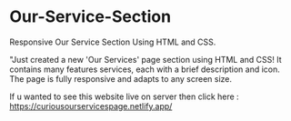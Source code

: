 # Our-Service-Section
Responsive Our Service Section Using HTML and CSS.

"Just created a new 'Our Services' page section using HTML and CSS! It contains many features services, each with a brief description and icon. The page is fully responsive and adapts to any screen size.

If u wanted to see this website live on server then click here : https://curiousourservicespage.netlify.app/
